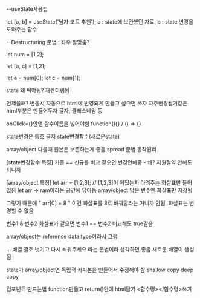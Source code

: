 --useState사용법

let [a, b] = useState('남자 코트 추천');
a : state에 보관했던 자료, b : state 변경을 도와주는 함수

--Destructuring 문법 : 좌우 깔맞춤?

let num = [1,2];

let [a, c] = [1,2];

let a = num[0];
let c = num[1];

state 왜 써야됨?
재렌더링됨

언제쓸래?
변동시 자동으로 html에 반영되게 만들고 싶으면 쓰자
자주변경될거같은 html부분은 만들어두자
글자, 클래스네임 등


onClick={}안엔 함수이름을 넣어야함
function(){} / () => {}

state변경은 등호 금지
state변경함수(새로운state)

array/object 다룰때 원본은 보존하는게 좋음
spread 문법 
동작원리

[state변경함수 특징]
기존 == 신규를 비교 같으면 변경안해줌 - 왜? 자원절약 안해도되니까

[array/object 특징]
let arr = [1,2,3]; // [1,2,3]이 어딨는지 아려주는 화살표만 들어있음
let arr -> ram이라는 공간에 담아둠
array/object 담은 변수엔 화살표만 저장됨

그렇기 때문에 " arr[0] = 8 " 이건 화살표를 8로 바꿔달라는 거니까 안됨, 화살표는 변경할 수 없음

변수1 & 변수2 화살표가 같으면 변수1 == 변수2 비교해도 true같음

array/object는 reference data type이라서 그럼

... 배열 괄호 벗기고 다시 씌워주세요 라는 문법이라 생각하면 좋음
새로운 배열이 생성됨

state가 array/object면 독립적 카피본을 만들어서 수정해야 함 
shallow copy
deep copy

컴포넌트 만드는법
function만들고
return()안에 html담기
<함수명></함수명>쓰기